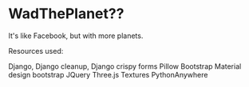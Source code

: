 # WadThePlanet??
It's like Facebook, but with more planets.

Resources used:

Django,
Django cleanup,
Django crispy forms
Pillow
Bootstrap
Material design bootstrap
JQuery
Three.js
Textures
PythonAnywhere

